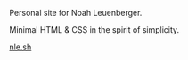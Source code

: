 Personal site for Noah Leuenberger.

Minimal HTML & CSS in the spirit of simplicity.

[nle.sh](https://nle.sh)
